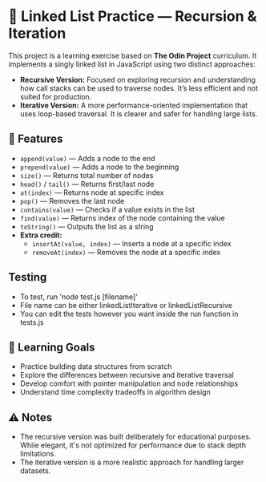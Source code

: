 # 🧬 Linked List Practice — Recursion & Iteration

This project is a learning exercise based on **The Odin Project** curriculum. It implements a singly linked list in JavaScript using two distinct approaches:

- **Recursive Version:** Focused on exploring recursion and understanding how call stacks can be used to traverse nodes. It’s less efficient and not suited for production.
- **Iterative Version:** A more performance-oriented implementation that uses loop-based traversal. It is clearer and safer for handling large lists.

## 🧪 Features

- `append(value)` — Adds a node to the end
- `prepend(value)` — Adds a node to the beginning
- `size()` — Returns total number of nodes
- `head()` / `tail()` — Returns first/last node
- `at(index)` — Returns node at specific index
- `pop()` — Removes the last node
- `contains(value)` — Checks if a value exists in the list
- `find(value)` — Returns index of the node containing the value
- `toString()` — Outputs the list as a string
- **Extra credit:**
  - `insertAt(value, index)` — Inserts a node at a specific index
  - `removeAt(index)` — Removes the node at a specific index

## Testing

- To test, run 'node test.js [filename]'
- File name can be either linkedListIterative or linkedListRecursive
- You can edit the tests however you want inside the run function in tests.js

## 🎯 Learning Goals

- Practice building data structures from scratch
- Explore the differences between recursive and iterative traversal
- Develop comfort with pointer manipulation and node relationships
- Understand time complexity tradeoffs in algorithm design

## ⚠️ Notes

- The recursive version was built deliberately for educational purposes. While elegant, it's not optimized for performance due to stack depth limitations.
- The iterative version is a more realistic approach for handling larger datasets.
